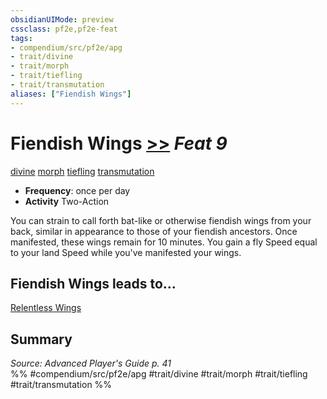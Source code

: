 ```yaml
---
obsidianUIMode: preview
cssclass: pf2e,pf2e-feat
tags:
- compendium/src/pf2e/apg
- trait/divine
- trait/morph
- trait/tiefling
- trait/transmutation
aliases: ["Fiendish Wings"]
---
```

# Fiendish Wings  [>>](chapter-9-playing-the-game.md#Actions "Two-Action") *Feat 9*  
[divine](divine.md "Divine Tradition Trait")  [morph](morph.md "Morph Effect Trait")  [tiefling](tiefling-b1.md "Tiefling Ancestry & Heritage Trait")  [transmutation](transmutation.md "Transmutation School Trait")  

- **Frequency**: once per day
- **Activity** Two-Action

You can strain to call forth bat-like or otherwise fiendish wings from your back, similar in appearance to those of your fiendish ancestors. Once manifested, these wings remain for 10 minutes. You gain a fly Speed equal to your land Speed while you've manifested your wings.

## Fiendish Wings leads to...

[Relentless Wings](relentless-wings-apg.md)

## Summary

*Source: Advanced Player's Guide p. 41*  
%% #compendium/src/pf2e/apg #trait/divine #trait/morph #trait/tiefling #trait/transmutation %%